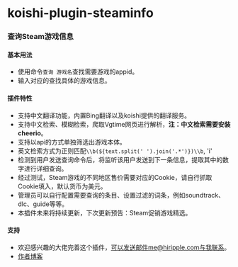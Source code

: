 # koishi-plugin-steaminfo

### 查询Steam游戏信息
#### 基本用法
+ 使用命令`查询 游戏名`查找需要游戏的appid。
+ 输入对应的查找具体的游戏信息。

#### 插件特性
+ 支持中文翻译功能，内置Bing翻译以及koishi提供的翻译服务。
+ 支持中文检索、模糊检索，爬取Vgtime网页进行解析，**注：中文检索需要安装cheerio**。
+ 支持以api的方式单独筛选出游戏本体。
+ 英文检索方式为正则匹配`\\b(${text.split(' ').join('.*')})\\b`, 'i'
+ 检测到用户发送查询命令后，将监听该用户发送到下一条信息，提取其中的数字进行详细查询。
+ 经过测试，Steam游戏的不同地区售价需要对应的Cookie，请自行抓取Cookie填入，默认货币为美元。
+ 管理员可以自行配置需要查询的条目、设置过滤的词条，例如soundtrack、dlc、guide等等。
+ 本插件未来将持续更新，下次更新预告：Steam促销游戏精选。

#### 支持
+ 欢迎感兴趣的大佬完善这个插件，可以发送邮件me@hiripple.com与我联系。
+ [作者博客](https://hiripple.com/)

